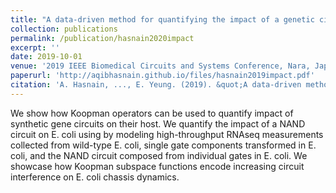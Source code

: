 ```yaml
---
title: "A data-driven method for quantifying the impact of a genetic circuit on its host"
collection: publications
permalink: /publication/hasnain2020impact
excerpt: ''
date: 2019-10-01
venue: '2019 IEEE Biomedical Circuits and Systems Conference, Nara, Japan'
paperurl: 'http://aqibhasnain.github.io/files/hasnain2019impact.pdf'
citation: 'A. Hasnain, ..., E. Yeung. (2019). &quot;A data-driven method for quantifying the impact of a genetic circuit on its host.&quot; <i>2019 IEEE Biomedical Circuits and Systems Conference</i>. 1-4.'
---
```

We show how Koopman operators can be used to quantify impact of synthetic gene circuits on their host. We quantify the impact of a NAND circuit on E. coli using by modeling high-throughput RNAseq measurements collected from wild-type E. coli, single gate components transformed in E. coli, and the NAND circuit composed from individual gates in E. coli. We showcase how Koopman subspace functions encode increasing circuit interference on E. coli chassis dynamics.
